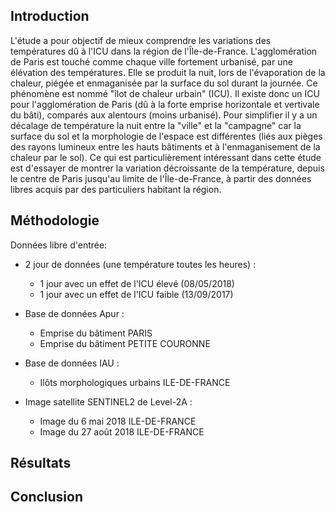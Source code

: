 ## Introduction

  L'étude a pour objectif de mieux comprendre les variations des températures dû à l'ICU dans la région de l'Île-de-France. L'agglomération de Paris est touché comme chaque ville fortement urbanisé, par une élévation des températures. Elle se produit 
la nuit, lors de l'évaporation de la chaleur, piégée et enmaganisée par la surface du sol durant la journée. Ce phénomène est nommé "îlot de chaleur urbain" (ICU).
  Il existe donc un ICU pour l'agglomération de Paris (dû à la forte emprise horizontale et vertivale du bâti), comparés aux alentours (moins urbanisé). Pour simplifier il y a un décalage de température la nuit entre la "ville" et la "campagne" car la surface du sol et la morphologie de l'espace est différentes (liés aux pièges des rayons lumineux entre les hauts bâtiments et à l'enmaganisement de la chaleur par le sol). Ce qui est particulièrement intéressant dans cette étude est d'essayer de montrer la variation décroissante de la température, depuis le centre de Paris jusqu'au limite de l'Île-de-France, à partir des données libres acquis par des particuliers habitant la région.

## Méthodologie

Données libre d'entrée:

- 2 jour de données (une température toutes les heures) : 
    - 1 jour avec un effet de l'ICU élevé (08/05/2018)
    - 1 jour avec un effet de l'ICU faible (13/09/2017)
    
- Base de données Apur :
    - Emprise du bâtiment PARIS
    - Emprise du bâtiment PETITE COURONNE

- Base de données IAU :
    - Ilôts morphologiques urbains ILE-DE-FRANCE
    
- Image satellite SENTINEL2 de Level-2A :
    - Image du 6 mai 2018 ILE-DE-FRANCE
    - Image du 27 août 2018 ILE-DE-FRANCE

    



## Résultats


## Conclusion
